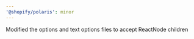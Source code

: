 ```yaml
---
'@shopify/polaris': minor
---
```


Modified the options and text options files to accept ReactNode children
